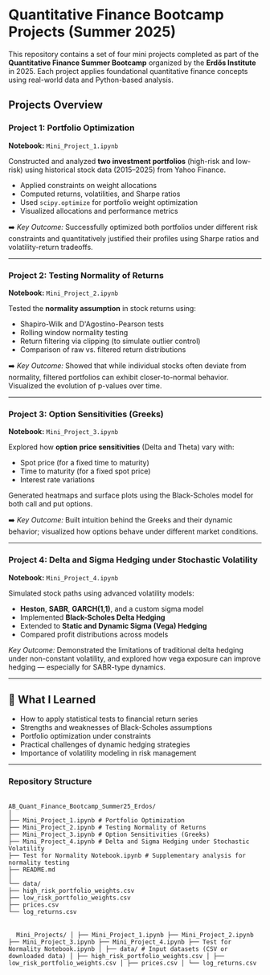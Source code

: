 # Quantitative Finance Bootcamp Projects (Summer 2025)

This repository contains a set of four mini projects completed as part of the **Quantitative Finance Summer Bootcamp** organized by the **Erdős Institute** in 2025. Each project applies foundational quantitative finance concepts using real-world data and Python-based analysis.

## Projects Overview

### Project 1: Portfolio Optimization

**Notebook:** `Mini_Project_1.ipynb`  

Constructed and analyzed **two investment portfolios** (high-risk and low-risk) using historical stock data (2015–2025) from Yahoo Finance.  
- Applied constraints on weight allocations
- Computed returns, volatilities, and Sharpe ratios
- Used `scipy.optimize` for portfolio weight optimization
- Visualized allocations and performance metrics

➡️ *Key Outcome:* Successfully optimized both portfolios under different risk constraints and quantitatively justified their profiles using Sharpe ratios and volatility-return tradeoffs.

---

### Project 2: Testing Normality of Returns

**Notebook:** `Mini_Project_2.ipynb`  

Tested the **normality assumption** in stock returns using:
- Shapiro-Wilk and D'Agostino-Pearson tests
- Rolling window normality testing
- Return filtering via clipping (to simulate outlier control)
- Comparison of raw vs. filtered return distributions

➡️ *Key Outcome:* Showed that while individual stocks often deviate from normality, filtered portfolios can exhibit closer-to-normal behavior. Visualized the evolution of p-values over time.

---

### Project 3: Option Sensitivities (Greeks)

**Notebook:** `Mini_Project_3.ipynb`  

Explored how **option price sensitivities** (Delta and Theta) vary with:
- Spot price (for a fixed time to maturity)
- Time to maturity (for a fixed spot price)
- Interest rate variations

Generated heatmaps and surface plots using the Black-Scholes model for both call and put options.

➡️ *Key Outcome:* Built intuition behind the Greeks and their dynamic behavior; visualized how options behave under different market conditions.

---

### Project 4: Delta and Sigma Hedging under Stochastic Volatility

**Notebook:** `Mini_Project_4.ipynb`  

Simulated stock paths using advanced volatility models:
- **Heston**, **SABR**, **GARCH(1,1)**, and a custom sigma model
- Implemented **Black-Scholes Delta Hedging**
- Extended to **Static and Dynamic Sigma (Vega) Hedging**
- Compared profit distributions across models

*Key Outcome:* Demonstrated the limitations of traditional delta hedging under non-constant volatility, and explored how vega exposure can improve hedging — especially for SABR-type dynamics.

---

## 🧠 What I Learned
- How to apply statistical tests to financial return series
- Strengths and weaknesses of Black-Scholes assumptions
- Portfolio optimization under constraints
- Practical challenges of dynamic hedging strategies
- Importance of volatility modeling in risk management

---

### Repository Structure

<pre> <code> 
AB_Quant_Finance_Bootcamp_Summer25_Erdos/
│
├── Mini_Project_1.ipynb # Portfolio Optimization
├── Mini_Project_2.ipynb # Testing Normality of Returns
├── Mini_Project_3.ipynb # Option Sensitivities (Greeks)
├── Mini_Project_4.ipynb # Delta and Sigma Hedging under Stochastic Volatility
├── Test for Normality Notebook.ipynb # Supplementary analysis for normality testing
├── README.md
│
└── data/
├── high_risk_portfolio_weights.csv
├── low_risk_portfolio_weights.csv
├── prices.csv
└── log_returns.csv
 </code> </pre>

<pre> <code> Mini_Projects/ │ ├── Mini_Project_1.ipynb ├── Mini_Project_2.ipynb ├── Mini_Project_3.ipynb ├── Mini_Project_4.ipynb ├── Test for Normality Notebook.ipynb │ ├── data/ # Input datasets (CSV or downloaded data) │ ├── high_risk_portfolio_weights.csv │ ├── low_risk_portfolio_weights.csv │ ├── prices.csv │ └── log_returns.csv </code> </pre>